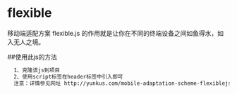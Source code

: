 # flexible
移动端适配方案 flexible.js 的作用就是让你在不同的终端设备之间如鱼得水，如入无人之境。

##使用此js的方法
```bash
  1、克隆该js到项目
  2、使用script标签在header标签中引入即可
  注意：详情参见网址 http://yunkus.com/mobile-adaptation-scheme-flexiblejs/
```
